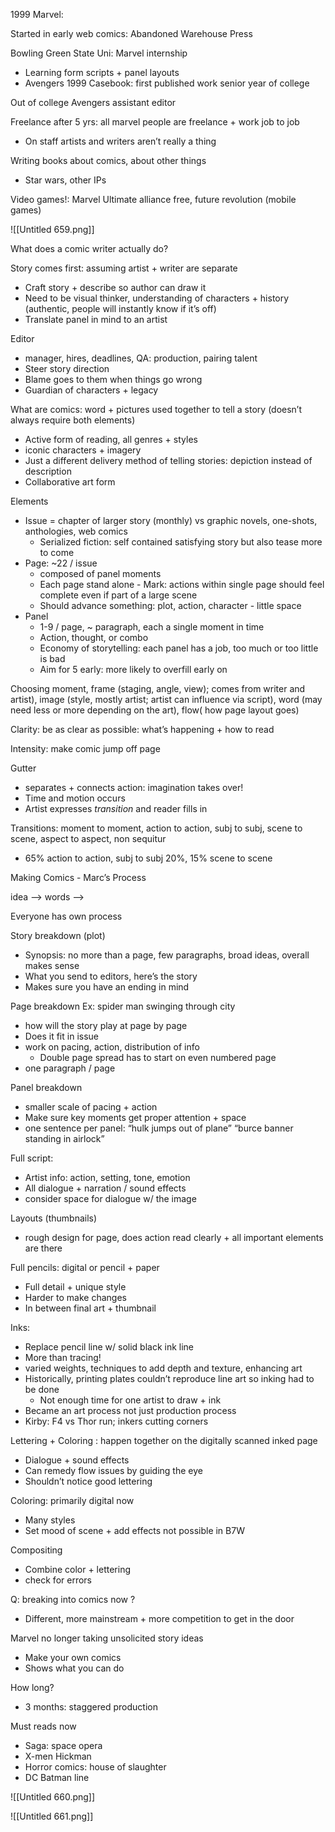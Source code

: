 1999 Marvel:

Started in early web comics: Abandoned Warehouse Press

Bowling Green State Uni: Marvel internship

- Learning form scripts + panel layouts
- Avengers 1999 Casebook: first published work senior year of college

Out of college Avengers assistant editor

Freelance after 5 yrs: all marvel people are freelance + work job to job

- On staff artists and writers aren’t really a thing

Writing books about comics, about other things

- Star wars, other IPs

Video games!: Marvel Ultimate alliance free, future revolution (mobile games)

![[Untitled 659.png]]

  

What does a comic writer actually do?

Story comes first: assuming artist + writer are separate

- Craft story + describe so author can draw it
- Need to be visual thinker, understanding of characters + history (authentic, people will instantly know if it’s off)
- Translate panel in mind to an artist

Editor

- manager, hires, deadlines, QA: production, pairing talent
- Steer story direction
- Blame goes to them when things go wrong
- Guardian of characters + legacy

What are comics: word + pictures used together to tell a story (doesn’t always require both elements)

- Active form of reading, all genres + styles
- iconic characters + imagery
- Just a different delivery method of telling stories: depiction instead of description
- Collaborative art form

Elements

- Issue = chapter of larger story (monthly) vs graphic novels, one-shots, anthologies, web comics
    - Serialized fiction: self contained satisfying story but also tease more to come
- Page: ~22 / issue
    - composed of panel moments
    - Each page stand alone - Mark: actions within single page should feel complete even if part of a large scene
    - Should advance something: plot, action, character - little space
- Panel
    - 1-9 / page, ~ paragraph, each a single moment in time
    - Action, thought, or combo
    - Economy of storytelling: each panel has a job, too much or too little is bad
    - Aim for 5 early: more likely to overfill early on

Choosing moment, frame (staging, angle, view); comes from writer and artist), image (style, mostly artist; artist can influence via script), word (may need less or more depending on the art), flow( how page layout goes)

Clarity: be as clear as possible: what’s happening + how to read

Intensity: make comic jump off page

  

Gutter

- separates + connects action: imagination takes over!
- Time and motion occurs
- Artist expresses _transition_ and reader fills in

  

Transitions: moment to moment, action to action, subj to subj, scene to scene, aspect to aspect, non sequitur

- 65% action to action, subj to subj 20%, 15% scene to scene

  

Making Comics - Marc’s Process

idea —> words —>

Everyone has own process

Story breakdown (plot)

- Synopsis: no more than a page, few paragraphs, broad ideas, overall makes sense
- What you send to editors, here’s the story
- Makes sure you have an ending in mind

Page breakdown Ex: spider man swinging through city

- how will the story play at page by page
- Does it fit in issue
- work on pacing, action, distribution of info
    - Double page spread has to start on even numbered page
- one paragraph / page

Panel breakdown

- smaller scale of pacing + action
- Make sure key moments get proper attention + space
- one sentence per panel: “hulk jumps out of plane” “burce banner standing in airlock”

Full script:

- Artist info: action, setting, tone, emotion
- All dialogue + narration / sound effects
- consider space for dialogue w/ the image

Layouts (thumbnails)

- rough design for page, does action read clearly + all important elements are there

Full pencils: digital or pencil + paper

- Full detail + unique style
- Harder to make changes
- In between final art + thumbnail

Inks:

- Replace pencil line w/ solid black ink line
- More than tracing!
- varied weights, techniques to add depth and texture, enhancing art
- Historically, printing plates couldn’t reproduce line art so inking had to be done
    - Not enough time for one artist to draw + ink
- Became an art process not just production process
- Kirby: F4 vs Thor run; inkers cutting corners

Lettering + Coloring : happen together on the digitally scanned inked page

- Dialogue + sound effects
- Can remedy flow issues by guiding the eye
- Shouldn’t notice good lettering

Coloring: primarily digital now

- Many styles
- Set mood of scene + add effects not possible in B7W

Compositing

- Combine color + lettering
- check for errors

  

Q: breaking into comics now ?

- Different, more mainstream + more competition to get in the door

Marvel no longer taking unsolicited story ideas

- Make your own comics
- Shows what you can do

How long?

- 3 months: staggered production

  

Must reads now

- Saga: space opera
- X-men Hickman
- Horror comics: house of slaughter
- DC Batman line

![[Untitled 660.png]]

![[Untitled 661.png]]